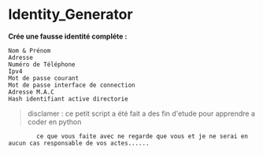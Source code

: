 # Identity_Generator

**Crée une fausse identité compléte :**
```
Nom & Prénom 
Adresse 
Numéro de Téléphone 
Ipv4 
Mot de passe courant 
Mot de passe interface de connection 
Adresse M.A.C 
Hash identifiant active directorie
```
> disclamer : ce petit script a été fait a des fin d'etude pour apprendre a coder en python 
             
            ce que vous faite avec ne regarde que vous et je ne serai en aucun cas responsable de vos actes......
